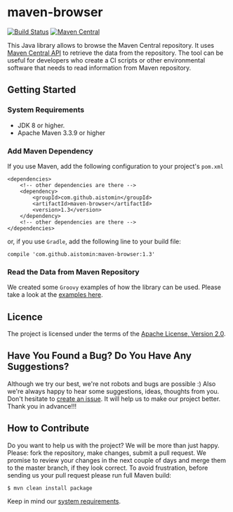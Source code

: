 # maven-browser
[![Build Status](https://travis-ci.org/aistomin/maven-browser.svg?branch=master)](https://travis-ci.org/aistomin/maven-browser)
[![Maven Central](https://maven-badges.herokuapp.com/maven-central/com.github.aistomin/maven-browser/badge.svg)](https://maven-badges.herokuapp.com/maven-central/com.github.aistomin/maven-browser)

This Java library allows to browse the Maven Central repository. It uses 
[Maven Central API](https://search.maven.org/classic/#api) to retrieve the data from the
repository. The tool can be useful for developers who create a CI scripts or other 
environmental software that needs to read information from Maven repository.

## Getting Started

### System Requirements
 - JDK 8 or higher.
 - Apache Maven 3.3.9 or higher
 
### Add Maven Dependency
If you use Maven, add the following configuration to your project's `pom.xml`
```maven
<dependencies>
    <!-- other dependencies are there -->
    <dependency>
        <groupId>com.github.aistomin</groupId>
        <artifactId>maven-browser</artifactId>
        <version>1.3</version>
    </dependency>
    <!-- other dependencies are there -->
</dependencies>
```
or, if you use `Gradle`, add the following line to your build file:
```
compile 'com.github.aistomin:maven-browser:1.3'
```

### Read the Data from Maven Repository
We created some `Groovy` examples of how the library can be used. Please take a
 look at the [examples here](https://github.com/aistomin/maven-browser/tree/master/examples).
 
## Licence
The project is licensed under the terms of the 
[Apache License, Version 2.0](http://www.apache.org/licenses/LICENSE-2.0.html).

## Have You Found a Bug? Do You Have Any Suggestions?
Although we try our best, we're not robots and bugs are possible :) Also we're
always happy to hear some suggestions, ideas, thoughts from you. Don't hesitate
to [create an issue](https://github.com/aistomin/maven-browser/issues/new). 
It will help us to make our project better. Thank you in advance!!!

## How to Contribute
Do you want to help us with the project? We will be more than just happy. 
Please: fork the repository, make changes, submit a pull request. We promise
to review your changes in the next couple of days and merge them to the master
branch, if they look correct. To avoid frustration, before sending us your pull
request please run full Maven build:

```
$ mvn clean install package
```
Keep in mind our [system requirements](#system-requirements).

                              
